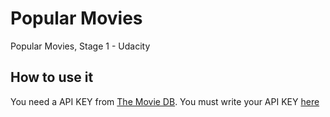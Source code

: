 # Popular Movies
Popular Movies, Stage 1 -  Udacity


## How to use it
You need a API KEY from [The Movie DB](https://www.themoviedb.org). You must write your API KEY [here](./app/src/main/java/me/cepeda/popularmovies/utils/TMDbService.java#L12)

